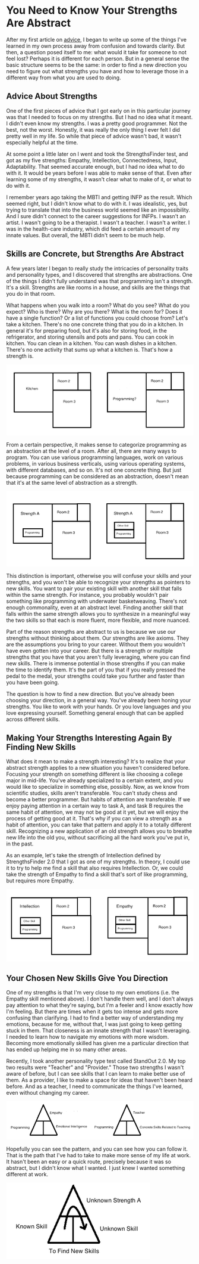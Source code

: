 # You Need to Know Your Strengths Are Abstract

After my first article on [advice](advice.md), I began to write up some of the things I've learned in my own process away from confusion and towards clarity. But then, a question posed itself to me: what would it take for someone to not feel lost? Perhaps it is different for each person. But in a general sense the basic structure seems to be the same: in order to find a new direction you need to figure out what strengths you have and how to leverage those in a different way from what you are used to doing.

## Advice About Strengths

One of the first pieces of advice that I got early on in this particular journey was that I needed to focus on my strengths. But I had no idea what it meant. I didn't even know my strengths. I was a pretty good programmer. Not the best, not the worst. Honestly, it was really the only thing I ever felt I did pretty well in my life. So while that piece of advice wasn't bad, it wasn't especially helpful at the time.

At some point a little later on I went and took the StrengthsFinder test, and got as my five strengths: Empathy, Intellection, Connectedness, Input, Adaptability. That seemed accurate enough, but I had no idea what to do with it. It would be years before I was able to make sense of that. Even after learning some of my strengths, it wasn't clear what to make of it, or what to do with it. 

I remember years ago taking the MBTI and getting INFP as the result. Which seemed right, but I didn't know what to do with it. I was idealistic, yes, but trying to translate that into the business world seemed like an impossibility. And I sure didn't connect to the career suggestions for INFPs. I wasn't an artist. I wasn't going to be a therapist. I wasn't a teacher. I wasn't a writer. I was in the health-care industry, which did feed a certain amount of my innate values. But overall, the MBTI didn't seem to be much help.


## Skills are Concrete, but Strengths Are Abstract

A few years later I began to really study the intricacies of personality traits and personality types, and I discovered that strengths are abstractions. One of the things I didn't fully understand was that programming isn't a strength. It's a skill. Strengths are like rooms in a house, and skills are the things that you do in that room.

What happens when you walk into a room? What do you see? What do you expect? Who is there? Why are you there? What is the room for? Does it have a single function? Or a list of functions you could choose from? Let's take a kitchen. There's no one concrete thing that you do in a kitchen. In general it's for preparing food, but it's also for storing food, in the refrigerator, and storing utensils and pots and pans. You can cook in kitchen. You can clean in a kitchen. You can wash dishes in a kitchen. There's no one activity that sums up what a kitchen is. That's how a strength is. 

![Figure 1](images/floorplan1.png "Strengths are like rooms")

From a certain perspective, it makes sense to categorize programming as an abstraction at the level of a room. After all, there are many ways to program. You can use various programming languages, work on various problems, in various business verticals, using various operating systems, with different databases, and so on. It's not one concrete thing. But just because programming can be considered as an abstraction, doesn't mean that it's at the same level of abstraction as a strength.  

![Figure 1](images/floorplan2.png "Skills are performed within a room")

This distinction is important, otherwise you will confuse your skills and your strengths, and you won't be able to recognize your strengths as pointers to new skills. You want to pair your existing skill with another skill that falls within the same strength. For instance, you probably wouldn't pair something like programming with underwater basketweaving. There's not enough commonality, even at an abstract level. Finding another skill that falls within the same strength allows you to synthesize in a meaningful way the two skills so that each is more fluent, more flexible, and more nuanced.

Part of the reason strengths are abstract to us is because we use our strengths without thinking about them. Our strengths are like axioms. They are the assumptions you bring to your career. Without them you wouldn't have even gotten into your career. But there is a strength or multiple strengths that you have that you aren't fully leveraging, where you can find new skills. There is immense potential in those strengths if you can make the time to identify them. It's the part of you that if you really pressed the pedal to the medal, your strengths could take you further and faster than you have been going.

The question is how to find a new direction. But you've already been choosing your direction, in a general way. You've already been honing your strengths. You like to work with your hands. Or you love languages and you love expressing yourself. Something general enough that can be applied across different skills.




## Making Your Strengths Interesting Again By Finding New Skills

What does it mean to make a strength interesting? It's to realize that your abstract strength applies to a new situation you haven't considered before. Focusing your strength on something different is like choosing a college major in mid-life. You've already specialized to a certain extent, and you would like to specialize in something else, possibly. Now, as we know from scientific studies, skills aren't transferable. You can't study chess and become a better programmer. But habits of attention are transferable. If we enjoy paying attention in a certain way to task A, and task B requires the same habit of attention, we may not be good at it yet, but we will enjoy the process of getting good at it. That's why if you can view a strength as a habit of attention, you can take that pattern and apply it to a totally different skill. Recognizing a new application of an old strength allows you to breathe new life into the old you, without sacrificing all the hard work you've put in, in the past.

As an example, let's take the strength of Intellection defined by StrengthsFinder 2.0 that I got as one of my strengths. In theory, I could use it to try to help me find a skill that also requires Intellection. Or, we could take the strength of Empathy to find a skill that's sort of like programming, but requires more Empathy.

![Figure 3](images/floorplan3.png "Examples of Strengths to Fill In the Unknown Skill")

## Your Chosen New Skills Give You Direction


One of my strengths is that I'm very close to my own emotions (i.e. the Empathy skill mentioned above). I don't handle them well, and I don't always pay attention to what they're saying, but I'm a feeler and I know exactly how I'm feeling. But there are times when it gets too intense and gets more confusing than clarifying. I had to find a better way of understanding my emotions, because for me, without that, I was just going to keep getting stuck in them. That closeness is an innate strength that I wasn't leveraging. I needed to learn how to navigate my emotions with more wisdom. Becoming more emotionally skilled has given me a particular direction that has ended up helping me in so many other areas.

Recently, I took another personality type test called StandOut 2.0. My top two results were "Teacher" and "Provider." Those two strengths I wasn't aware of before, but I can see skills that I can learn to make better use of them. As a provider, I like to make a space for ideas that haven't been heard before. And as a teacher, I need to communicate the things I've learned, even without changing my career.

![Figure 4](images/concrete_skills.png "Examples of Concrete Skills")

Hopefully you can see the pattern, and you can see how you can follow it. That is the path that I've had to take to make more sense of my life at work. It hasn't been an easy or a quick route, precisely because it was so abstract, but I didn't know what I wanted. I just knew I wanted something different at work.

![Figure 4](images/my_path.png "My Path")
